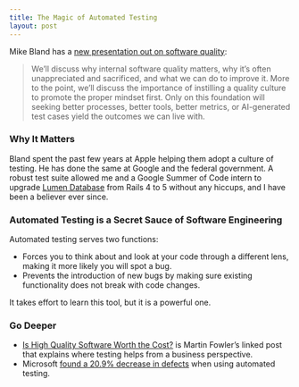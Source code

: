 ```yaml
---
title: The Magic of Automated Testing
layout: post
---
```

Mike Bland has a [new presentation out on software quality](https://mike-bland.com/making-software-quality-visible):
> We’ll discuss why internal software quality matters, why it’s often unappreciated and sacrificed, and what we can do to improve it. More to the point, we’ll discuss the importance of instilling a quality culture to promote the proper mindset first. Only on this foundation will seeking better processes, better tools, better metrics, or AI-generated test cases yield the outcomes we can live with.

### Why It Matters
Bland spent the past few years at Apple helping them adopt a culture of testing. He has done the same at Google and the federal government. A robust test suite allowed me and a Google Summer of Code intern to upgrade [Lumen Database](https://www.lumendatabase.org) from Rails 4 to 5 without any hiccups, and I have been a believer ever since.

### Automated Testing is a Secret Sauce of Software Engineering
Automated testing serves two functions:
* Forces you to think about and look at your code through a different lens, making it more likely you will spot a bug.
* Prevents the introduction of new bugs by making sure existing functionality does not break with code changes.

It takes effort to learn this tool, but it is a powerful one.

### Go Deeper
* [Is High Quality Software Worth the Cost?](https://martinfowler.com/articles/is-quality-worth-cost.html) is Martin Fowler’s linked post that explains where testing helps from a business perspective.
* Microsoft [found a 20.9% decrease in defects](https://collaboration.csc.ncsu.edu/laurie/Papers/Unit_testing_cameraReady.pdf) when using automated testing.